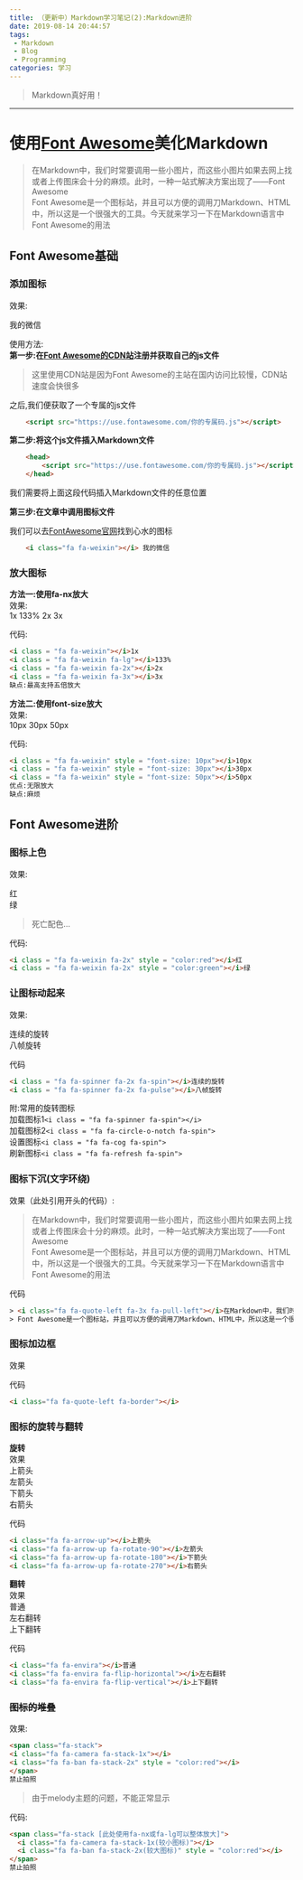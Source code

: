 ```yaml
---
title: （更新中）Markdown学习笔记(2):Markdown进阶
date: 2019-08-14 20:44:57
tags: 
 - Markdown
 - Blog
 - Programming
categories: 学习
---
```

<head>
    <script src="https://use.fontawesome.com/9c273aaf8d.js"></script>
</head> 

> <i class="fa fa-quote-left"></i>Markdown真好用！<i class="fa fa-quote-right"></i>

<!--more-->

---

使用[Font Awesome](https://fontawesome.com/icons?d=gallery "Font Awesome")美化Markdown
===

> <i class="fa fa-quote-left fa-3x fa-pull-left"></i>在Markdown中，我们时常要调用一些小图片，而这些小图片如果去网上找或者上传图床会十分的麻烦。此时，一种一站式解决方案出现了——Font Awesome  
> Font Awesome是一个图标站，并且可以方便的调用刀Markdown、HTML中，所以这是一个很强大的工具。今天就来学习一下在Markdown语言中Font Awesome的用法


Font Awesome基础
---

### 添加图标

效果:

<i class="fa fa-weixin"></i> 我的微信

使用方法:  
**第一步:在[Font Awesome的CDN站](http://www.fontawesome.com.cn/get-started/)注册并获取自己的js文件** 

> 这里使用CDN站是因为Font Awesome的主站在国内访问比较慢，CDN站速度会快很多

之后,我们便获取了一个专属的js文件
```HTML
    <script src="https://use.fontawesome.com/你的专属码.js"></script>
```

**第二步:将这个js文件插入Markdown文件**
```HTML
    <head> 
        <script src="https://use.fontawesome.com/你的专属码.js"></script>
    </head> 
```
我们需要将上面这段代码插入Markdown文件的任意位置

**第三步:在文章中调用图标文件**

我们可以去[FontAwesome官网](https://fontawesome.com/icons?d=gallery)找到心水的图标

```HTML
    <i class="fa fa-weixin"></i> 我的微信
```

### 放大图标


**方法一:使用fa-nx放大**  
效果:  
<i class = "fa fa-weixin"></i>1x
<i class = "fa fa-weixin fa-lg"></i>133%
<i class = "fa fa-weixin fa-2x"></i>2x
<i class = "fa fa-weixin fa-3x"></i>3x

代码:
```HTML
<i class = "fa fa-weixin"></i>1x
<i class = "fa fa-weixin fa-lg"></i>133%
<i class = "fa fa-weixin fa-2x"></i>2x
<i class = "fa fa-weixin fa-3x"></i>3x
缺点:最高支持五倍放大
```


**方法二:使用font-size放大**  
效果:  
<i class = "fa fa-weixin" style = "font-size: 10px"></i>10px
<i class = "fa fa-weixin" style = "font-size: 30px"></i>30px
<i class = "fa fa-weixin" style = "font-size: 50px"></i>50px

代码:
```HTML
<i class = "fa fa-weixin" style = "font-size: 10px"></i>10px
<i class = "fa fa-weixin" style = "font-size: 30px"></i>30px
<i class = "fa fa-weixin" style = "font-size: 50px"></i>50px
优点:无限放大
缺点:麻烦
```

Font Awesome进阶
---

### 图标上色

效果:

<i class = "fa fa-weixin fa-2x" style = "color:red"></i>红    
<i class = "fa fa-weixin fa-2x" style = "color:green"></i>绿
> 死亡配色...

代码:
```HTML
<i class = "fa fa-weixin fa-2x" style = "color:red"></i>红    
<i class = "fa fa-weixin fa-2x" style = "color:green"></i>绿
```

### 让图标动起来
效果:

<i class = "fa fa-spinner fa-2x fa-spin"></i>连续的旋转  
<i class = "fa fa-spinner fa-2x fa-pulse"></i>八帧旋转

代码
```HTML
<i class = "fa fa-spinner fa-2x fa-spin"></i>连续的旋转  
<i class = "fa fa-spinner fa-2x fa-pulse"></i>八帧旋转
```

附:常用的旋转图标  
<i class = "fa fa-spinner fa-spin"></i>加载图标1`<i class = "fa fa-spinner fa-spin"></i>`  
<i class = "fa fa-circle-o-notch fa-spin"></i>加载图标2`<i class = "fa fa-circle-o-notch fa-spin">`  
<i class = "fa fa-cog fa-spin"></i>设置图标`<i class = "fa fa-cog fa-spin">`  
<i class = "fa fa-refresh fa-spin"></i>刷新图标`<i class = "fa fa-refresh fa-spin">`  

### 图标下沉(文字环绕)

效果（此处引用开头的代码）:
> <i class="fa fa-quote-left fa-3x fa-pull-left"></i>在Markdown中，我们时常要调用一些小图片，而这些小图片如果去网上找或者上传图床会十分的麻烦。此时，一种一站式解决方案出现了——Font Awesome  
> Font Awesome是一个图标站，并且可以方便的调用刀Markdown、HTML中，所以这是一个很强大的工具。今天就来学习一下在Markdown语言中Font Awesome的用法

代码
```HTML
> <i class="fa fa-quote-left fa-3x fa-pull-left"></i>在Markdown中，我们时常要调用一些小图片，而这些小图片如果去网上找或者上传图床会十分的麻烦。此时，一种一站式解决方案出现了——Font Awesome  
> Font Awesome是一个图标站，并且可以方便的调用刀Markdown、HTML中，所以这是一个很强大的工具。今天就来学习一下在Markdown语言中Font Awesome的用法
```

### 图标加边框

效果  
<i class="fa fa-quote-left fa-border"></i>

代码
```HTML
<i class="fa fa-quote-left fa-border"></i>
```

### 图标的旋转与翻转

**旋转**  
效果  
<i class="fa fa-arrow-up"></i>上箭头  
<i class="fa fa-arrow-up fa-rotate-90"></i>左箭头  
<i class="fa fa-arrow-up fa-rotate-180"></i>下箭头  
<i class="fa fa-arrow-up fa-rotate-270"></i>右箭头  

代码  
```HTML
<i class="fa fa-arrow-up"></i>上箭头  
<i class="fa fa-arrow-up fa-rotate-90"></i>左箭头  
<i class="fa fa-arrow-up fa-rotate-180"></i>下箭头  
<i class="fa fa-arrow-up fa-rotate-270"></i>右箭头  
```

**翻转**  
效果  
<i class="fa fa-envira"></i>普通  
<i class="fa fa-envira fa-flip-horizontal"></i>左右翻转  
<i class="fa fa-envira fa-flip-vertical"></i>上下翻转  

代码  
```HTML
<i class="fa fa-envira"></i>普通  
<i class="fa fa-envira fa-flip-horizontal"></i>左右翻转  
<i class="fa fa-envira fa-flip-vertical"></i>上下翻转
```

### ~~图标的堆叠~~

效果: 
```HTML   
<span class="fa-stack">
<i class="fa fa-camera fa-stack-1x"></i>
<i class="fa fa-ban fa-stack-2x" style = "color:red"></i>
</span>
禁止拍照
```
> 由于melody主题的问题，不能正常显示

代码:   
```HTML  
<span class="fa-stack [此处使用fa-nx或fa-lg可以整体放大]">
  <i class="fa fa-camera fa-stack-1x(较小图标)"></i>
  <i class="fa fa-ban fa-stack-2x(较大图标)" style = "color:red"></i>
</span>
禁止拍照
```
